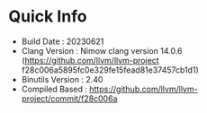 # Quick Info
* Build Date : 20230621
* Clang Version : Nimow clang version 14.0.6 (https://github.com/llvm/llvm-project f28c006a5895fc0e329fe15fead81e37457cb1d1)
* Binutils Version : 2.40
* Compiled Based : https://github.com/llvm/llvm-project/commit/f28c006a

